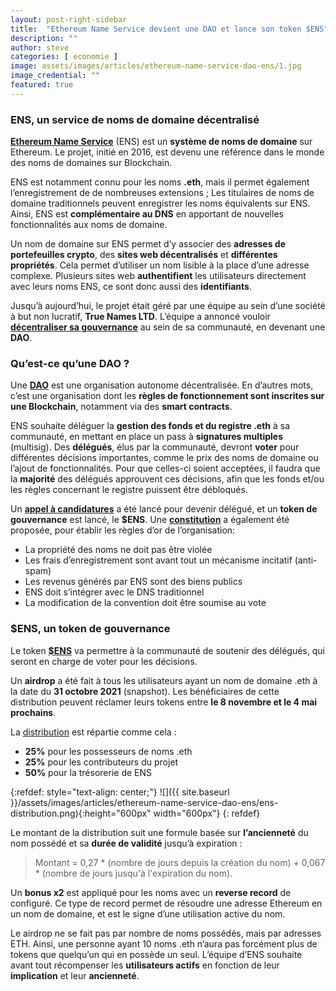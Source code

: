 ```yaml
---
layout: post-right-sidebar
title:  "Ethereum Name Service devient une DAO et lance son token $ENS"
description: ""
author: steve
categories: [ economie ]
image: assets/images/articles/ethereum-name-service-dao-ens/1.jpg
image_credential: ""
featured: true
---
```


### ENS, un service de noms de domaine décentralisé

[**Ethereum Name Service**](https://ens.domains/) (ENS) est un **système de noms de domaine** sur Ethereum. Le projet, initié en 2016, est devenu une référence dans le monde des noms de domaines sur Blockchain. 

ENS est notamment connu pour les noms **.eth**, mais il permet également l’enregistrement de de nombreuses extensions ; Les titulaires de noms de domaine traditionnels peuvent enregistrer les noms équivalents sur ENS. Ainsi, ENS est **complémentaire au DNS** en apportant de nouvelles fonctionnalités aux noms de domaine. 

Un nom de domaine sur ENS permet d’y associer des **adresses de portefeuilles crypto**, des **sites web décentralisés** et **différentes propriétés**. Cela permet d’utiliser un nom lisible à la place d’une adresse complexe. Plusieurs sites web **authentifient** les utilisateurs directement avec leurs noms ENS, ce sont donc aussi des **identifiants**. 

Jusqu’à aujourd’hui, le projet était géré par une équipe au sein d’une société à but non lucratif, **True Names LTD**. L’équipe a annoncé vouloir [**décentraliser sa gouvernance**](https://ens.mirror.xyz/cfvfKRpQSPtZJjPQOprWqEeqv2rytE7tQkxDg6ht7Oo) au sein de sa communauté, en devenant une **DAO**.  

### Qu’est-ce qu’une DAO ? 

Une [**DAO**](https://fr.wikipedia.org/wiki/Dao) est une organisation autonome décentralisée. En d’autres mots, c’est une organisation dont les **règles de fonctionnement sont inscrites sur une Blockchain**, notamment via des **smart contracts**. 

ENS souhaite déléguer la **gestion des fonds et du registre .eth** à sa communauté, en mettant en place un pass à **signatures multiples** (multisig). Des **délégués**, élus par la communauté, devront **voter** pour différentes décisions importantes, comme le prix des noms de domaine ou l’ajout de fonctionnalités. Pour que celles-ci soient acceptées, il faudra que la **majorité** des délégués approuvent ces décisions, afin que les fonds et/ou les règles concernant le registre puissent être débloqués.

Un [**appel à candidatures**](https://discuss.ens.domains/t/ens-dao-delegate-applications/815) a été lancé pour devenir délégué, et un **token de gouvernance** est lancé, le **$ENS**. Une [**constitution**](https://discuss.ens.domains/t/proposed-ens-constitution/814) a également été proposée, pour établir les règles d’or de l’organisation: 
- La propriété des noms ne doit pas être violée 
- Les frais d’enregistrement sont avant tout un mécanisme incitatif (anti-spam)
- Les revenus générés par ENS sont des biens publics
- ENS doit s’intégrer avec le DNS traditionnel
- La modification de la convention doit être soumise au vote

### $ENS, un token de gouvernance

Le token [**$ENS**](https://etherscan.io/token/0xc18360217d8f7ab5e7c516566761ea12ce7f9d72?a=0xC18360217D8F7Ab5e7c516566761Ea12Ce7F9D72) va permettre à la communauté de soutenir des délégués, qui seront en charge de voter pour les décisions. 

Un **airdrop** a été fait à tous les utilisateurs ayant un nom de domaine .eth à la date du **31 octobre 2021** (snapshot). Les bénéficiaires de cette distribution peuvent réclamer leurs tokens entre **le 8 novembre et le 4 mai prochains**. 

La [distribution](https://ens.mirror.xyz/-eaqMv7XPikvXhvjbjzzPNLS4wzcQ8vdOgi9eNXeUuY) est répartie comme cela : 
- **25%** pour les possesseurs de noms  .eth
- **25%** pour les contributeurs du projet
- **50%** pour la trésorerie de ENS

{:refdef: style="text-align: center;"}
![]({{ site.baseurl }}/assets/images/articles/ethereum-name-service-dao-ens/ens-distribution.png){:height="600px" width="600px"}
{: refdef}

Le montant de la distribution suit une formule basée sur **l’ancienneté** du nom possédé et sa **durée de validité** jusqu’à expiration : 

> Montant = 0,27 * (nombre de jours depuis la création du nom) + 0,067 * (nombre de jours jusqu'à l'expiration du nom).

Un **bonus x2** est appliqué pour les noms avec un **reverse record** de configuré. Ce type de record permet de résoudre une adresse Ethereum en un nom de domaine, et est le signe d’une utilisation active du nom. 

Le airdrop ne se fait pas par nombre de noms possédés, mais par adresses ETH. Ainsi, une personne ayant 10 noms .eth n’aura pas forcément plus de tokens que quelqu’un qui en possède un seul. L’équipe d’ENS souhaite avant tout récompenser les **utilisateurs actifs** en fonction de leur **implication** et leur **ancienneté**. 

